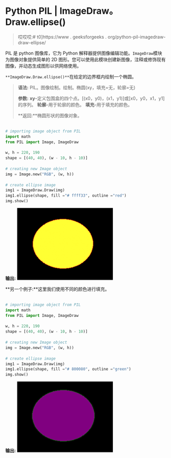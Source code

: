 # Python PIL | ImageDraw。Draw.ellipse()

> 哎哎哎:# t0]https://www . geeksforgeeks . org/python-pil-imagedraw-draw-ellipse/

PIL 是 python 图像库，它为 Python 解释器提供图像编辑功能。`ImageDraw`模块为图像对象提供简单的 2D 图形。您可以使用此模块创建新图像，注释或修饰现有图像，并动态生成图形以供网络使用。

`**ImageDraw.Draw.ellipse()**`在给定的边界框内绘制一个椭圆。

> **语法:** PIL。图像绘制。绘制。椭圆(xy，填充=无，轮廓=无)
> 
> **参数:**
> **xy**–定义包围盒的四个点。[(x0，y0)，(x1，y1)]或[x0，y0，x1，y1]的序列。
> **轮廓**–用于轮廓的颜色。
> **填充**–用于填充的颜色。
> 
> **返回:**椭圆形状的图像对象。

```py

# importing image object from PIL
import math
from PIL import Image, ImageDraw

w, h = 220, 190
shape = [(40, 40), (w - 10, h - 10)]

# creating new Image object
img = Image.new("RGB", (w, h))

# create ellipse image
img1 = ImageDraw.Draw(img)  
img1.ellipse(shape, fill ="# ffff33", outline ="red")
img.show()
```

**输出:**
![](img/52669a9fca6225e1b82f2dc5023b3a30.png)

**另一个例子:**这里我们使用不同的颜色进行填充。

```py

# importing image object from PIL
import math
from PIL import Image, ImageDraw

w, h = 220, 190
shape = [(40, 40), (w - 10, h - 10)]

# creating new Image object
img = Image.new("RGB", (w, h))

# create ellipse image
img1 = ImageDraw.Draw(img)  
img1.ellipse(shape, fill ="# 800080", outline ="green")
img.show()
```

**输出:**
![](img/a7f6bba074206753c3793d7669f34892.png)